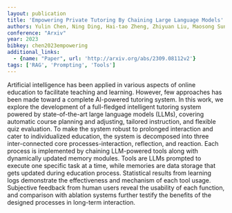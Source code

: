 ```yaml
---
layout: publication
title: 'Empowering Private Tutoring By Chaining Large Language Models'
authors: Yulin Chen, Ning Ding, Hai-tao Zheng, Zhiyuan Liu, Maosong Sun, Bowen Zhou
conference: "Arxiv"
year: 2023
bibkey: chen2023empowering
additional_links:
  - {name: "Paper", url: 'http://arxiv.org/abs/2309.08112v2'}
tags: ['RAG', 'Prompting', 'Tools']
---
```

Artificial intelligence has been applied in various aspects of online
education to facilitate teaching and learning. However, few approaches has been
made toward a complete AI-powered tutoring system. In this work, we explore the
development of a full-fledged intelligent tutoring system powered by
state-of-the-art large language models (LLMs), covering automatic course
planning and adjusting, tailored instruction, and flexible quiz evaluation. To
make the system robust to prolonged interaction and cater to individualized
education, the system is decomposed into three inter-connected core
processes-interaction, reflection, and reaction. Each process is implemented by
chaining LLM-powered tools along with dynamically updated memory modules. Tools
are LLMs prompted to execute one specific task at a time, while memories are
data storage that gets updated during education process. Statistical results
from learning logs demonstrate the effectiveness and mechanism of each tool
usage. Subjective feedback from human users reveal the usability of each
function, and comparison with ablation systems further testify the benefits of
the designed processes in long-term interaction.
